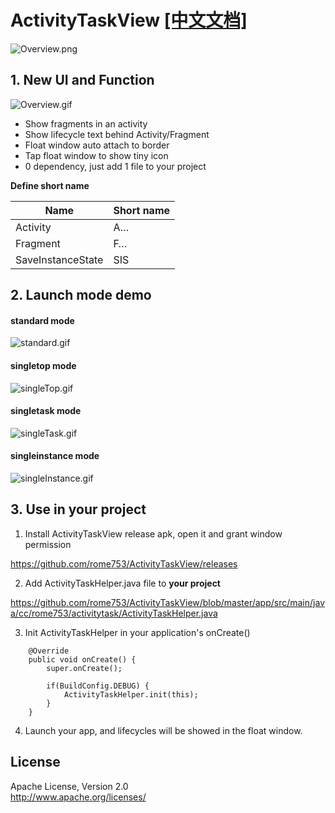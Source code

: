 # ActivityTaskView [[中文文档]](https://www.jianshu.com/p/c34483bb5c0f)

![Overview.png](https://github.com/rome753/ActivityTaskView/blob/master/screenshots/overview.png)

## 1. New UI and Function

![Overview.gif](https://github.com/rome753/ActivityTaskView/blob/master/screenshots/overview.gif)

- Show fragments in an activity
- Show lifecycle text behind Activity/Fragment
- Float window auto attach to border
- Tap float window to show tiny icon
- 0 dependency, just add 1 file to your project

**Define short name**

Name | Short name
-----|-----------
Activity | A…
Fragment | F…
SaveInstanceState | SIS


## 2. Launch mode demo

#### standard mode
![standard.gif](https://github.com/rome753/ActivityTaskView/blob/master/screenshots/s.gif)

#### singletop mode
![singleTop.gif](https://github.com/rome753/ActivityTaskView/blob/master/screenshots/s-to.gif)

#### singletask mode
![singleTask.gif](https://github.com/rome753/ActivityTaskView/blob/master/screenshots/s-ta.gif)

#### singleinstance mode
![singleInstance.gif](https://github.com/rome753/ActivityTaskView/blob/master/screenshots/s-in.gif)

## 3. Use in your project

1. Install ActivityTaskView release apk, open it and grant window permission

https://github.com/rome753/ActivityTaskView/releases

2. Add ActivityTaskHelper.java file to **your project**

https://github.com/rome753/ActivityTaskView/blob/master/app/src/main/java/cc/rome753/activitytask/ActivityTaskHelper.java

3. Init ActivityTaskHelper in your application's onCreate()
```
    @Override
    public void onCreate() {
        super.onCreate();

        if(BuildConfig.DEBUG) {
            ActivityTaskHelper.init(this);
        }
    }
```

4. Launch your app, and lifecycles will be showed in the float window.

## License
  Apache License, Version 2.0  
  http://www.apache.org/licenses/
